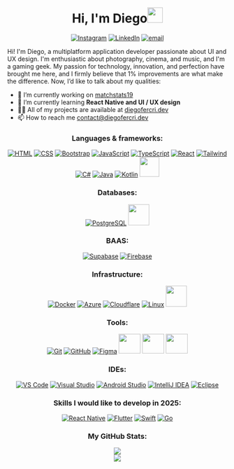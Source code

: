<div align="center">

<h1>Hi, I'm Diego<img src="https://media.giphy.com/media/hvRJCLFzcasrR4ia7z/giphy.gif" width="35"></h1>

[![Instagram](https://img.shields.io/badge/Instagram-%23E4405F.svg?logo=Instagram&logoColor=white)](https://instagram.com/diegofercri) [![LinkedIn](https://img.shields.io/badge/LinkedIn-%230077B5.svg?logo=linkedin&logoColor=white)](https://linkedin.com/in/diegofercri) [![email](https://img.shields.io/badge/Email-D14836?logo=gmail&logoColor=white)](mailto:contact@diegofercri.dev)

<p align="left">
Hi! I'm Diego, a multiplatform application developer passionate about UI and UX design. I'm enthusiastic about photography, cinema, and music, and I'm a gaming geek. My passion for technology, innovation, and perfection have brought me here, and I firmly believe that 1% improvements are what make the difference. Now, I’d like to talk about my qualities:</br>
</p>
<ul align="left">
    <li>🔭 I’m currently working on <a href="https://github.com/diegofercri/matchstats19_docs">matchstats19</a></li>
    <li>🌱 I’m currently learning <b>React Native and UI / UX design</b></li>
    <li>👨‍💻 All of my projects are available at <a href="https://diegofercri.dev">diegofercri.dev</a></li>
    <li>📫 How to reach me <a href="mailto:contact@diegofercri.dev">contact@diegofercri.dev</a></li>
</ul>

<h3>Languages & frameworks:</h3>

[![HTML](https://skillicons.dev/icons?i=html)](https://developer.mozilla.org/en/docs/Web/HTML)
[![CSS](https://skillicons.dev/icons?i=css)](https://developer.mozilla.org/en/docs/Web/CSS)
[![Bootstrap](https://skillicons.dev/icons?i=bootstrap)](https://getbootstrap.com)
[![JavaScript](https://skillicons.dev/icons?i=js)](https://developer.mozilla.org/en/docs/Web/JavaScript)
[![TypeScript](https://skillicons.dev/icons?i=ts)](https://www.typescriptlang.org)
[![React](https://skillicons.dev/icons?i=react)](https://reactnative.dev/)
[![Tailwind](https://skillicons.dev/icons?i=tailwind)](https://www.nativewind.dev/)<br/>
[![C#](https://skillicons.dev/icons?i=cs)](https://dotnet.microsoft.com/en-us/languages/csharp)
[![Java](https://skillicons.dev/icons?i=java)](https://www.java.com)
[![Kotlin](https://skillicons.dev/icons?i=kotlin)](https://kotlinlang.org)
[<img width="45px" src="https://diegofercri.dev/assets/jetpackcompose.svg" />](https://developer.android.com/jetpack/compose)

<h3>Databases:</h3>

[![PostgreSQL](https://skillicons.dev/icons?i=postgresql)](https://www.postgresql.org)
[<img width="48px" src="https://diegofercri.dev/assets/oracle.svg" />](https://www.oracle.com/database)

<h3>BAAS:</h3>

[![Supabase](https://skillicons.dev/icons?i=supabase)](https://supabase.com)
[![Firebase](https://skillicons.dev/icons?i=firebase)](https://firebase.google.com)

<h3>Infrastructure:</h3>

[![Docker](https://skillicons.dev/icons?i=docker)](https://www.docker.com)
[![Azure](https://skillicons.dev/icons?i=azure)](https://azure.microsoft.com)
[![Cloudflare](https://skillicons.dev/icons?i=cloudflare)](https://www.cloudflare.com)
[![Linux](https://skillicons.dev/icons?i=linux)](https://www.linux.org)
[<img width="48px" src="https://diegofercri.dev/assets/proxmox-light.svg" />](https://www.proxmox.com)

<h3>Tools:</h3>

[![Git](https://skillicons.dev/icons?i=git)](https://git-scm.com)
[![GitHub](https://skillicons.dev/icons?i=github)](https://github.com)
[![Figma](https://skillicons.dev/icons?i=figma)](https://www.figma.com)
[<img width="50px" height="45px" src="https://diegofercri.dev/assets/supermaven.svg" />](https://supermaven.com)
[<img width="50px" height="45px" src="https://diegofercri.dev/assets/bitwarden.svg" />](https://bitwarden.com)
[<img width="50px" height="45px" src="https://diegofercri.dev/assets/1password.svg" />](https://1password.com)

<h3>IDEs:</h3>

[![VS Code](https://skillicons.dev/icons?i=vscode)](https://code.visualstudio.com)
[![Visual Studio](https://skillicons.dev/icons?i=visualstudio)](https://visualstudio.microsoft.com)
[![Android Studio](https://skillicons.dev/icons?i=androidstudio)](https://developer.android.com/studio)
[![IntelliJ IDEA](https://skillicons.dev/icons?i=idea)](https://www.jetbrains.com/idea)
[![Eclipse](https://skillicons.dev/icons?i=eclipse)](https://www.eclipse.org)

<h3>Skills I would like to develop in 2025:</h3>

[![React Native](https://skillicons.dev/icons?i=react)](https://reactnative.dev)
[![Flutter](https://skillicons.dev/icons?i=flutter)](https://flutter.dev)
[![Swift](https://skillicons.dev/icons?i=swift)](https://developer.apple.com/swift)
[![Go](https://skillicons.dev/icons?i=go)](https://go.dev)

<h3>My GitHub Stats:</h3>

![](https://github-readme-stats.vercel.app/api?username=diegofercri&theme=dracula&hide_border=false&include_all_commits=true&count_private=true)<br/>
![](https://github-readme-stats.vercel.app/api/top-langs/?username=diegofercri&theme=dracula&hide_border=false&include_all_commits=true&count_private=true&layout=compact)

</div>

